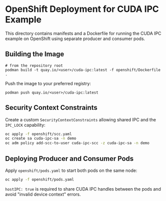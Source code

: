 # OpenShift Deployment for CUDA IPC Example

This directory contains manifests and a Dockerfile for running the CUDA IPC
example on OpenShift using separate producer and consumer pods.

## Building the Image

```
# from the repository root
podman build -t quay.io/<user>/cuda-ipc:latest -f openshift/Dockerfile .
```

Push the image to your preferred registry:

```
podman push quay.io/<user>/cuda-ipc:latest
```

## Security Context Constraints

Create a custom `SecurityContextConstraints` allowing shared IPC and the
`IPC_LOCK` capability:

```bash
oc apply -f openshift/scc.yaml
oc create sa cuda-ipc-sa -n demo
oc adm policy add-scc-to-user cuda-ipc-scc -z cuda-ipc-sa -n demo
```

## Deploying Producer and Consumer Pods

Apply `openshift/pods.yaml` to start both pods on the same node:

```bash
oc apply -f openshift/pods.yaml
```

`hostIPC: true` is required to share CUDA IPC handles between the pods and avoid
"invalid device context" errors.
